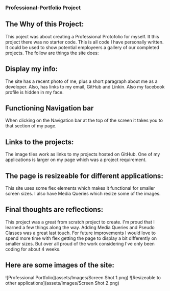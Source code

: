 ### Professional-Portfolio Project

## The Why of this Project:
This poject was about creating a Professional Protofolio for myself. It this project there was no starter code.  This is all code I have personally written.  It could be used to show potential employeers a gallery of our completed projects. The follow are things the site does:

## Display my info:
The site has a recent photo of me, plus a short paragraph about me as a developer.  Also, has links to my email, GitHub and Linkin.  Also my facebook profile is hidden in my face.

## Functioning Navigation bar
When clicking on the Navigation bar at the top of the screen it takes you to that section of my page.

## Links to the projects:
The image tiles work as links to my projects hosted on GitHub.  One of my applications is larger on my page which was a project requirement.

## The page is resizeable for different applications:
This site uses some flex elements which makes it functional for smaller screen sizes.  I also have Media Queries which resize some of the images.

## Final thoughts are reflections:
This project was a great from scratch project to create. I'm proud that I learned a few things along the way.  Adding Media Queries and Pseudo Classes was a great last touch.  For future improvements I would love to spend more time with flex getting the page to display a bit differently on smaller sizes.  But over all proud of the work considering I've only been coding for about 4 weeks.  

## Here are some images of the site:

![Professional Portfolio](assets/Images/Screen Shot 1.png)
![Resizeable to other applications](assets/Images/Screen Shot 2.png)
